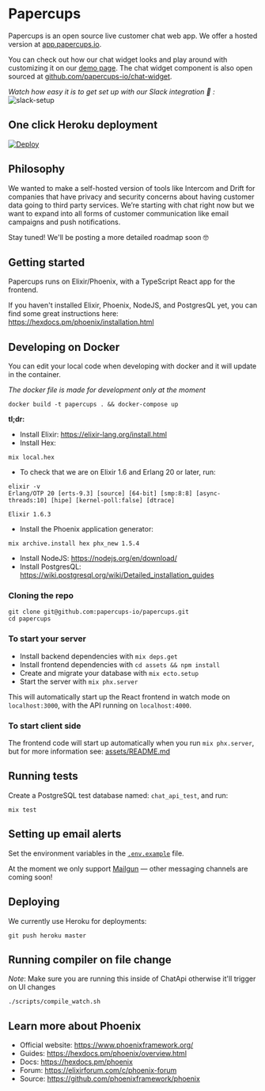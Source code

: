 # Papercups

Papercups is an open source live customer chat web app. We offer a hosted version at [app.papercups.io](https://app.papercups.io/).

You can check out how our chat widget looks and play around with customizing it on our [demo page](https://app.papercups.io/demo/). The chat widget component is also open sourced at [github.com/papercups-io/chat-widget](https://github.com/papercups-io/chat-widget).

_Watch how easy it is to get set up with our Slack integration 🚀 :_
![slack-setup](https://user-images.githubusercontent.com/4218509/88716918-a0583180-d0d4-11ea-93b3-12437ac51138.gif)

## One click Heroku deployment

[![Deploy](https://www.herokucdn.com/deploy/button.svg)](https://heroku.com/deploy?template=https://github.com/papercups-io/papercups)

## Philosophy

We wanted to make a self-hosted version of tools like Intercom and Drift for companies that have privacy and security concerns about having customer data going to third party services. We’re starting with chat right now but we want to expand into all forms of customer communication like email campaigns and push notifications.

Stay tuned! We'll be posting a more detailed roadmap soon 🤓

## Getting started

Papercups runs on Elixir/Phoenix, with a TypeScript React app for the frontend.

If you haven't installed Elixir, Phoenix, NodeJS, and PostgresQL yet, you can find some great instructions here: https://hexdocs.pm/phoenix/installation.html

## Developing on Docker

You can edit your local code when developing with docker and it will update in the container. 

*The docker file is made for development only at the moment*

`docker build -t papercups . && docker-compose up`

**tl;dr:**

- Install Elixir: https://elixir-lang.org/install.html
- Install Hex:

```
mix local.hex
```

- To check that we are on Elixir 1.6 and Erlang 20 or later, run:

```
elixir -v
Erlang/OTP 20 [erts-9.3] [source] [64-bit] [smp:8:8] [async-threads:10] [hipe] [kernel-poll:false] [dtrace]

Elixir 1.6.3
```

- Install the Phoenix application generator:

```
mix archive.install hex phx_new 1.5.4
```

- Install NodeJS: https://nodejs.org/en/download/
- Install PostgresQL: https://wiki.postgresql.org/wiki/Detailed_installation_guides

### Cloning the repo

```
git clone git@github.com:papercups-io/papercups.git
cd papercups
```

### To start your server

- Install backend dependencies with `mix deps.get`
- Install frontend dependencies with `cd assets && npm install`
- Create and migrate your database with `mix ecto.setup`
- Start the server with `mix phx.server`

This will automatically start up the React frontend in watch mode on `localhost:3000`, with the API running on `localhost:4000`.

### To start client side

The frontend code will start up automatically when you run `mix phx.server`, but for more information see: [assets/README.md](assets/README.md)

## Running tests

Create a PostgreSQL test database named: `chat_api_test`, and run:

```
mix test
```

## Setting up email alerts

Set the environment variables in the [`.env.example`](https://github.com/papercups-io/papercups/blob/master/.env.example) file.

At the moment we only support [Mailgun](https://www.mailgun.com/) — other messaging channels are coming soon!

## Deploying

We currently use Heroku for deployments:

```
git push heroku master
```

## Running compiler on file change

_Note_: Make sure you are running this inside of ChatApi otherwise it'll trigger on UI changes

```
./scripts/compile_watch.sh
```

## Learn more about Phoenix

- Official website: https://www.phoenixframework.org/
- Guides: https://hexdocs.pm/phoenix/overview.html
- Docs: https://hexdocs.pm/phoenix
- Forum: https://elixirforum.com/c/phoenix-forum
- Source: https://github.com/phoenixframework/phoenix
